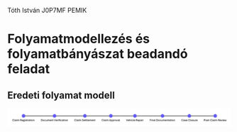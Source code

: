 Tóth István
J0P7MF
PEMIK

# Folyamatmodellezés és folyamatbányászat beadandó feladat

## Eredeti folyamat modell
![alt text](original_process.jpeg)
